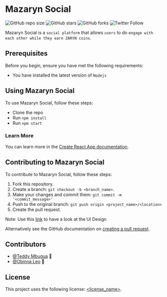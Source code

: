 # Mazaryn Social

<!--- These are examples. See https://shields.io for others or to customize this set of shields. You might want to include dependencies, project status and licence info here --->
![GitHub repo size](https://img.shields.io/github/repo-size/mazarynxyz/mazaryn-frontend)
![GitHub stars](https://img.shields.io/github/stars/mazarynxyz/mazaryn-frontend?style=social)
![GitHub forks](https://img.shields.io/github/forks/mazarynxyz/mazaryn-frontend?style=social)
![Twitter Follow](https://img.shields.io/twitter/follow/mazaryn?style=social)

Mazaryn Social is a `social platform` that allows `users` to do `engage with each other while they earn ZARYN coins`.

## Prerequisites

Before you begin, ensure you have met the following requirements:

* You have installed the latest version of `Nodejs`

## Using Mazaryn Social

To use Mazaryn Social, follow these steps:

* Clone the repo
* Run `npm install`
* Run `npm start`

### Learn More

You can learn more in the [Create React App documentation](https://facebook.github.io/create-react-app/docs/getting-started).

## Contributing to Mazaryn Social

To contribute to Mazaryn Social, follow these steps:

1. Fork this repository.
2. Create a branch: `git checkout -b <branch_name>`.
3. Make your changes and commit them: `git commit -m '<commit_message>'`
4. Push to the original branch: `git push origin <project_name>/<location>`
5. Create the pull request.

Note: Use this [link](https://www.figma.com/file/1Na0yKOBeh5Y852Px37SD5/Mazaryn-Social) to have a look at the UI Design

Alternatively see the GitHub documentation on [creating a pull request](https://help.github.com/en/github/collaborating-with-issues-and-pull-requests/creating-a-pull-request).

## Contributors

* [@Teddy Mbugua](https://github.com/tbm5k) 📖
* [@Obinna Leo](https://github.com/Daltimore) 📖

## License
<!--- If you're not sure which open license to use see https://choosealicense.com/--->

This project uses the following license: [<license_name>](<link>).
